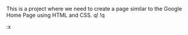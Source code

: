 This is a project where we need to create a page similar to the Google Home Page using HTML and CSS.
q!
!q

:x


